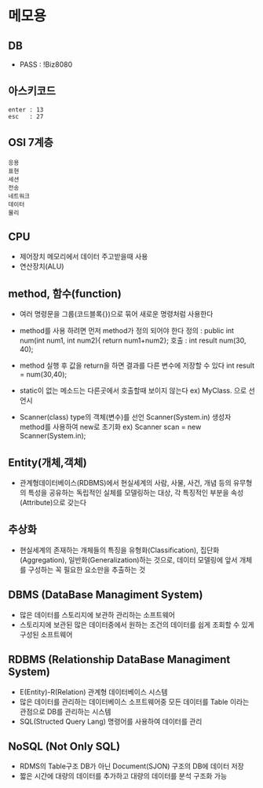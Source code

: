 # 메모용

## DB 
 - PASS : !Biz8080

## 아스키코드
```
enter : 13
esc   : 27
```

## OSI 7계층
```
응용
표현
세션
전송
네트워크
데이터
물리
```


## CPU
- 제어장치
  메모리에서 데이터 주고받을때 사용
- 연산장치(ALU)


## method, 함수(function)
- 여러 명령문을 그룹(코드블록{})으로 묶어 새로운 명령처럼
  사용한다
- method를 사용 하려면 먼저 method가 정의 되어야 한다
  정의 : public int num(int num1, int num2){
         return num1+num2}; 
  호출 : int result num(30, 40);
- method 실행 후 값을 return을 하면 결과를 다른 변수에
  저장할 수 있다
  int result = num(30,40);

- static이 없는 메소드는 다른곳에서 호출할때 보이지 않는다
  ex) MyClass. 으로 선언시
- Scanner(class) type의 객체(변수)를 선언
  Scanner(System.in) 생성자 method를 사용하여
  new로 초기화
  ex) Scanner scan = new Scanner(System.in);


## Entity(개체,객체)
- 관계형데이터베이스(RDBMS)에서 현실세계의 사람, 사물, 사건,
  개념 등의 유무형의 특성을 공유하는 독립적인 실체를 모델링하는 대상, 각 특징적인 부분을 속성(Attribute)으로 갖는다

## 추상화
- 현실세계의 존재하는 개체들의 특징을 유형화(Classification),
  집단화(Aggregation), 일반화(Generalization)하는 것으로,
  데이터 모델링에 앞서 개체를 구성하는 꼭 필요한 요소만을
  추출하는 것
  

## DBMS (DataBase Managiment System)
- 많은 데이터를 스토리지에 보관하 관리하는 소프트웨어
- 스토리지에 보관된 많은 데이터중에서 원하는 조건의 데이터를
  쉽게 조회할 수 있게 구성된 소프트웨어

## RDBMS (Relationship DataBase Managiment System)
- E(Entity)-R(Relation) 관계형 데이터베이스 시스템
- 많은 데이터를 관리하는 데이터베이스 소프트웨어중
  모든 데이터를 Table 이라는 관점으로 DB를 관리하는 시스템
- SQL(Structed Query Lang) 명령어를 사용하여 데이터를 관리

## NoSQL (Not Only SQL)
- RDMS의 Table구조 DB가 아닌 Document(SJON) 구조의 DB에
  데이터 저장
- 짧은 시간에 대량의 데이터를 추가하고 대량의 데이터를 
  분석 구조화 가능
